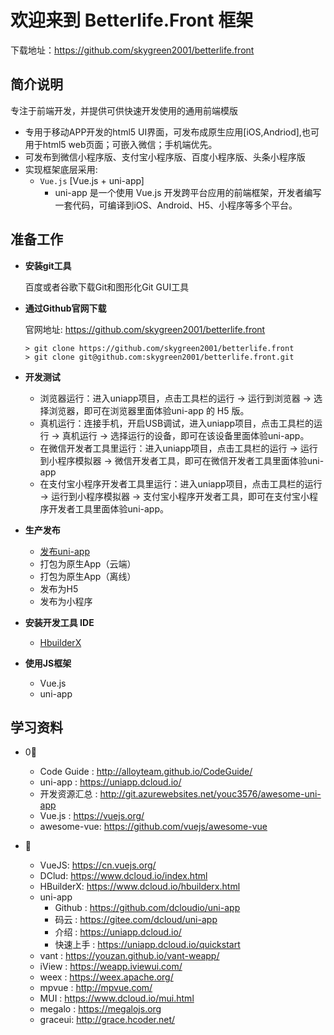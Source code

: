 # 欢迎来到 Betterlife.Front 框架

下载地址：https://github.com/skygreen2001/betterlife.front

## 简介说明

专注于前端开发，并提供可供快速开发使用的通用前端模版

* 专用于移动APP开发的html5 UI界面，可发布成原生应用[iOS,Andriod],也可用于html5 web页面；可嵌入微信；手机端优先。
* 可发布到微信小程序版、支付宝小程序版、百度小程序版、头条小程序版
* 实现框架底层采用:
    - `Vue.js` [Vue.js + uni-app]
      - uni-app 是一个使用 Vue.js 开发跨平台应用的前端框架，开发者编写一套代码，可编译到iOS、Android、H5、小程序等多个平台。

## 准备工作

* **安装git工具**

  百度或者谷歌下载Git和图形化Git GUI工具

* **通过Github官网下载**

  官网地址: https://github.com/skygreen2001/betterlife.front
  ```
  > git clone https://github.com/skygreen2001/betterlife.front
  > git clone git@github.com:skygreen2001/betterlife.front.git
  ```

* **开发测试**

  - 浏览器运行：进入uniapp项目，点击工具栏的运行 -> 运行到浏览器 -> 选择浏览器，即可在浏览器里面体验uni-app 的 H5 版。
  - 真机运行：连接手机，开启USB调试，进入uniapp项目，点击工具栏的运行 -> 真机运行 -> 选择运行的设备，即可在该设备里面体验uni-app。
  - 在微信开发者工具里运行：进入uniapp项目，点击工具栏的运行 -> 运行到小程序模拟器 -> 微信开发者工具，即可在微信开发者工具里面体验uni-app
  - 在支付宝小程序开发者工具里运行：进入uniapp项目，点击工具栏的运行 -> 运行到小程序模拟器 -> 支付宝小程序开发者工具，即可在支付宝小程序开发者工具里面体验uni-app。

* **生产发布**

  - [发布uni-app](https://uniapp.dcloud.io/quickstart)
  - 打包为原生App（云端）
  - 打包为原生App（离线）
  - 发布为H5
  - 发布为小程序

* **安装开发工具 IDE**

  - [HbuilderX](https://www.dcloud.io/hbuilderx.html)

* **使用JS框架**
  - Vue.js
  - uni-app

## 学习资料

- 0⃣️
  * Code Guide : http://alloyteam.github.io/CodeGuide/
  * uni-app    : https://uniapp.dcloud.io/
  * 开发资源汇总 : http://git.azurewebsites.net/youc3576/awesome-uni-app
  * Vue.js     : https://vuejs.org/
  * awesome-vue: https://github.com/vuejs/awesome-vue

- 🔰
  - VueJS: https://cn.vuejs.org/
  - DClud: https://www.dcloud.io/index.html
  - HBuilderX: https://www.dcloud.io/hbuilderx.html
  - uni-app
    - Github : https://github.com/dcloudio/uni-app
    - 码云    : https://gitee.com/dcloud/uni-app
    - 介绍    : https://uniapp.dcloud.io/
    - 快速上手 : https://uniapp.dcloud.io/quickstart
  - vant   : https://youzan.github.io/vant-weapp/
  - iView  : https://weapp.iviewui.com/
  - weex   : https://weex.apache.org/
  - mpvue  : http://mpvue.com/
  - MUI    : https://www.dcloud.io/mui.html
  - megalo : https://megalojs.org
  - graceui: http://grace.hcoder.net/

